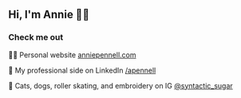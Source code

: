 ## Hi, I'm Annie 💁‍♀️

<!--
**apennell/apennell** is a ✨ _special_ ✨ repository because its `README.md` (this file) appears on your GitHub profile.

Here are some ideas to get you started:

- 🔭 I’m currently working on ...
- 🌱 I’m currently learning ...
- 👯 I’m looking to collaborate on ...
- 🤔 I’m looking for help with ...
- 💬 Ask me about ...
- 📫 How to reach me: ...
- 😄 Pronouns: ...
- ⚡ Fun fact: ...

- Goals for 2020
- My values
- How I work
- Get in touch/check me out
-->

### Check me out

👩‍💻 Personal website [anniepennell.com](https://anniepennell.com/)

💼 My professional side on LinkedIn [/apennell](https://www.linkedin.com/in/anniepennell/)

📸 Cats, dogs, roller skating, and embroidery on IG [@syntactic_sugar](https://www.instagram.com/syntactic_sugar/)
